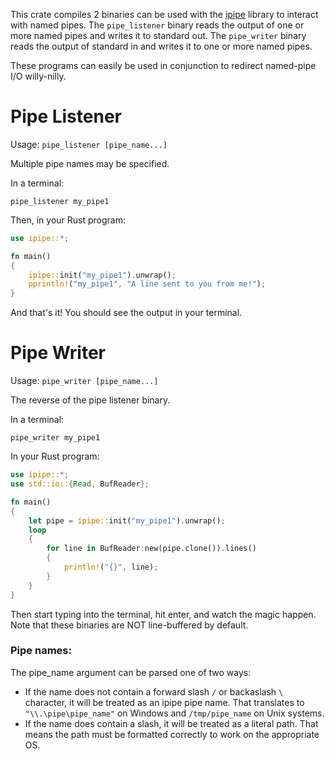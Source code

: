 This crate compiles 2 binaries can be used with the [ipipe](https://github.com/Eolu/ipipe) library to interact with named pipes. The `pipe_listener` binary reads the output of one or more named pipes and writes it to standard out. The `pipe_writer` binary reads the output of standard in and writes it to one or more named pipes.

These programs can easily be used in conjunction to redirect named-pipe I/O willy-nilly.

# Pipe Listener

Usage: `pipe_listener [pipe_name...]`

Multiple pipe names may be specified.

In a terminal:
```
pipe_listener my_pipe1
```

Then, in your Rust program:
```rust
use ipipe::*;

fn main()
{
    ipipe::init("my_pipe1").unwrap();
    pprintln!("my_pipe1", "A line sent to you from me!");
}
```

And that's it! You should see the output in your terminal.

# Pipe Writer

Usage: `pipe_writer [pipe_name...]`

The reverse of the pipe listener binary.

In a terminal:
```
pipe_writer my_pipe1
```

In your Rust program:
```rust
use ipipe::*;
use std::io::{Read, BufReader};

fn main()
{
    let pipe = ipipe::init("my_pipe1").unwrap();
    loop
    {
        for line in BufReader:new(pipe.clone()).lines()
        {
            println!("{}", line);
        }
    }
}
```

Then start typing into the terminal, hit enter, and watch the magic happen. Note that these binaries are NOT line-buffered by default.

### Pipe names:

The pipe_name argument can be parsed one of two ways:
- If the name does not contain a forward slash `/` or backaslash `\` character, it will be treated as an ipipe pipe name. That translates to `"\\.\pipe\pipe_name"` on Windows and `/tmp/pipe_name` on Unix systems. 
- If the name does contain a slash, it will be treated as a literal path. That means the path must be formatted correctly to work on the appropriate OS.